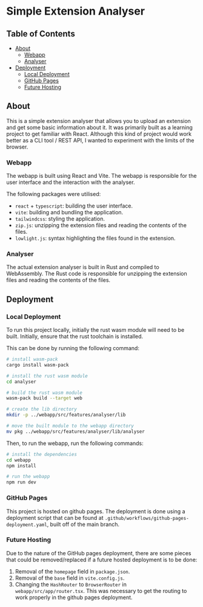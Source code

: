# Simple Extension Analyser <!-- omit in toc -->

## Table of Contents <!-- omit in toc -->

- [About](#about)
  - [Webapp](#webapp)
  - [Analyser](#analyser)
- [Deployment](#deployment)
  - [Local Deployment](#local-deployment)
  - [GitHub Pages](#github-pages)
  - [Future Hosting](#future-hosting)

## About

This is a simple extension analyser that allows you to upload an extension and get some basic information about it. It was primarily built as a learning project to get familiar with React. Although this kind of project would work better as a CLI tool / REST API, I wanted to experiment with the limits of the browser.

### Webapp

The webapp is built using React and Vite. The webapp is responsible for the user interface and the interaction with the analyser.

The following packages were utilised:

- `react` + `typescript`: building the user interface.
- `vite`: building and bundling the application.
- `tailwindcss`: styling the application.
- `zip.js`: unzipping the extension files and reading the contents of the files.
- `lowlight.js`: syntax highlighting the files found in the extension.

### Analyser

The actual extension analyser is built in Rust and compiled to WebAssembly. The Rust code is responsible for unzipping the extension files and reading the contents of the files.

## Deployment

### Local Deployment

To run this project locally, initially the rust wasm module will need to be built. Initially, ensure that the rust toolchain is installed.

This can be done by running the following command:

```bash
# install wasm-pack
cargo install wasm-pack

# install the rust wasm module
cd analyser

# build the rust wasm module
wasm-pack build --target web

# create the lib directory
mkdir -p ../webapp/src/features/analyser/lib

# move the built module to the webapp directory
mv pkg ../webapp/src/features/analyser/lib/analyser
```

Then, to run the webapp, run the following commands:

```bash
# install the dependencies
cd webapp
npm install

# run the webapp
npm run dev
```

### GitHub Pages

This project is hosted on github pages. The deployment is done using a deployment script that can be found at `.github/workflows/github-pages-deployment.yaml`, built off of the main branch.

### Future Hosting

Due to the nature of the GitHub pages deployment, there are some pieces that could be removed/replaced if a future hosted deployment is to be done:

1. Removal of the `homepage` field in `package.json`.
2. Removal of the `base` field in `vite.config.js`.
3. Changing the `HashRouter` to `BrowserRouter` in `webapp/src/app/router.tsx`. This was necessary to get the routing to work properly in the github pages deployment.
